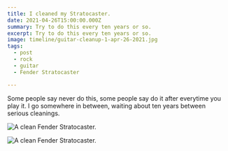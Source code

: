 ```yaml
---
title: I cleaned my Stratocaster.
date: 2021-04-26T15:00:00.000Z
summary: Try to do this every ten years or so.
excerpt: Try to do this every ten years or so.
image: timeline/guitar-cleanup-1-apr-26-2021.jpg
tags:
  - post 
  - rock
  - guitar
  - Fender Stratocaster

---
```


Some people say never do this, some people say do it after everytime you play it. I go somewhere in between, waiting about ten years between serious cleanings.

![A clean Fender Stratocaster.](/static/img/timeline/guitar-cleanup-1-apr-26-2021.jpg)

![A clean Fender Stratocaster.](/static/img/timeline/guitar-cleanup-2-apr-26-2021.jpg)

